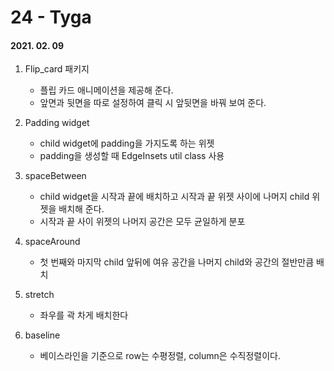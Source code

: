 24 - Tyga
========
#### 2021. 02. 09

1. Flip_card 패키지
    - 플립 카드 애니메이션을 제공해 준다.
    - 앞면과 뒷면을 따로 설정하여 클릭 시 앞뒷면을 바꿔 보여 준다.

2. Padding widget
    - child widget에 padding을 가지도록 하는 위젯
    - padding을 생성할 때 EdgeInsets util class 사용

3. spaceBetween
    - child widget을 시작과 끝에 배치하고 시작과 끝 위젯 사이에 나머지 child 위젯을 배치해 준다.
    - 시작과 끝 사이 위젯의 나머지 공간은 모두 균일하게 분포

4. spaceAround
    - 첫 번째와 마지막 child 앞뒤에 여유 공간을 나머지 child와 공간의 절반만큼 배치

5. stretch
    - 좌우를 곽 차게 배치한다

6. baseline
    - 베이스라인을 기준으로 row는 수평정렬, column은 수직정렬이다.